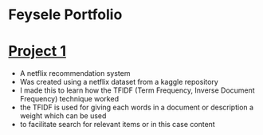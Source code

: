 # Feysele Portfolio

# [Project 1](https://github.com/fey0/Netflix-Recommender)
* A netflix recommendation system 
* Was created using a netflix dataset from a kaggle repository
* I made this to learn how the TFIDF (Term Frequency, Inverse Document Frequency) technique worked 
* the TFIDF is used for giving each words in a document or description a weight which can be used 
* to facilitate search for relevant items or in this case content
